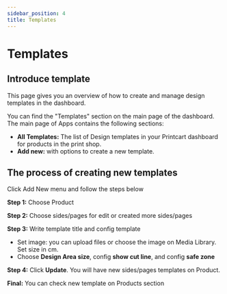 ```yaml
---
sidebar_position: 4
title: Templates
---
```


# Templates
## Introduce template
This page gives you an overview of how to create and manage design templates in the dashboard.

You can find the "Templates" section on the main page of the dashboard.
The main page of Apps contains the following sections:

- **All Templates:** The list of Design templates in your Printcart dashboard for products in the print shop.
- **Add new:** with options to create a new template.

## The process of creating new templates
Click Add New menu and follow the steps below

**Step 1:** Choose Product

**Step 2:** Choose sides/pages for edit or created more sides/pages

**Step 3:** Write template title and config template
- Set image: you can upload files or choose the image on Media Library. Set size in cm.
- Choose **Design Area size**, config **show cut line**, and config **safe zone**

**Step 4:** Click **Update**. You will have new sides/pages templates on Product.

**Final:** You can check new template on Products section